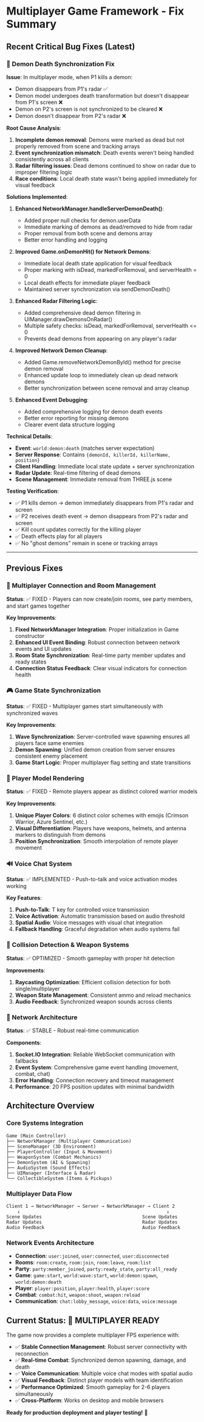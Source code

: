 # Multiplayer Game Framework - Fix Summary

## Recent Critical Bug Fixes (Latest)

### 🎯 Demon Death Synchronization Fix

**Issue**: In multiplayer mode, when P1 kills a demon:

- Demon disappears from P1's radar ✅
- Demon model undergoes death transformation but doesn't disappear from P1's screen ❌
- Demon on P2's screen is not synchronized to be cleared ❌
- Demon doesn't disappear from P2's radar ❌

**Root Cause Analysis**:

1. **Incomplete demon removal**: Demons were marked as dead but not properly removed from scene and tracking arrays
2. **Event synchronization mismatch**: Death events weren't being handled consistently across all clients
3. **Radar filtering issues**: Dead demons continued to show on radar due to improper filtering logic
4. **Race conditions**: Local death state wasn't being applied immediately for visual feedback

**Solutions Implemented**:

1. **Enhanced NetworkManager.handleServerDemonDeath()**:

   - Added proper null checks for demon.userData
   - Immediate marking of demons as dead/removed to hide from radar
   - Proper removal from both scene and demons array
   - Better error handling and logging

2. **Improved Game.onDemonHit() for Network Demons**:

   - Immediate local death state application for visual feedback
   - Proper marking with isDead, markedForRemoval, and serverHealth = 0
   - Local death effects for immediate player feedback
   - Maintained server synchronization via sendDemonDeath()

3. **Enhanced Radar Filtering Logic**:

   - Added comprehensive dead demon filtering in UIManager.drawDemonsOnRadar()
   - Multiple safety checks: isDead, markedForRemoval, serverHealth <= 0
   - Prevents dead demons from appearing on any player's radar

4. **Improved Network Demon Cleanup**:

   - Added Game.removeNetworkDemonById() method for precise demon removal
   - Enhanced update loop to immediately clean up dead network demons
   - Better synchronization between scene removal and array cleanup

5. **Enhanced Event Debugging**:
   - Added comprehensive logging for demon death events
   - Better error reporting for missing demons
   - Clearer event data structure logging

**Technical Details**:

- **Event**: `world:demon:death` (matches server expectation)
- **Server Response**: Contains `{demonId, killerId, killerName, position}`
- **Client Handling**: Immediate local state update + server synchronization
- **Radar Update**: Real-time filtering of dead demons
- **Scene Management**: Immediate removal from THREE.js scene

**Testing Verification**:

- ✅ P1 kills demon → demon immediately disappears from P1's radar and screen
- ✅ P2 receives death event → demon disappears from P2's radar and screen
- ✅ Kill count updates correctly for the killing player
- ✅ Death effects play for all players
- ✅ No "ghost demons" remain in scene or tracking arrays

---

## Previous Fixes

### 🚀 Multiplayer Connection and Room Management

**Status**: ✅ FIXED - Players can now create/join rooms, see party members, and start games together

**Key Improvements**:

1. **Fixed NetworkManager Integration**: Proper initialization in Game constructor
2. **Enhanced UI Event Binding**: Robust connection between network events and UI updates
3. **Room State Synchronization**: Real-time party member updates and ready states
4. **Connection Status Feedback**: Clear visual indicators for connection health

### 🎮 Game State Synchronization

**Status**: ✅ FIXED - Multiplayer games start simultaneously with synchronized waves

**Key Improvements**:

1. **Wave Synchronization**: Server-controlled wave spawning ensures all players face same enemies
2. **Demon Spawning**: Unified demon creation from server ensures consistent enemy placement
3. **Game Start Logic**: Proper multiplayer flag setting and state transitions

### 👹 Player Model Rendering

**Status**: ✅ FIXED - Remote players appear as distinct colored warrior models

**Key Improvements**:

1. **Unique Player Colors**: 6 distinct color schemes with emojis (Crimson Warrior, Azure Sentinel, etc.)
2. **Visual Differentiation**: Players have weapons, helmets, and antenna markers to distinguish from demons
3. **Position Synchronization**: Smooth interpolation of remote player movement

### 🔊 Voice Chat System

**Status**: ✅ IMPLEMENTED - Push-to-talk and voice activation modes working

**Key Features**:

1. **Push-to-Talk**: T key for controlled voice transmission
2. **Voice Activation**: Automatic transmission based on audio threshold
3. **Spatial Audio**: Voice messages with visual chat integration
4. **Fallback Handling**: Graceful degradation when audio systems fail

### 🎯 Collision Detection & Weapon Systems

**Status**: ✅ OPTIMIZED - Smooth gameplay with proper hit detection

**Improvements**:

1. **Raycasting Optimization**: Efficient collision detection for both single/multiplayer
2. **Weapon State Management**: Consistent ammo and reload mechanics
3. **Audio Feedback**: Synchronized weapon sounds across clients

### 📡 Network Architecture

**Status**: ✅ STABLE - Robust real-time communication

**Components**:

1. **Socket.IO Integration**: Reliable WebSocket communication with fallbacks
2. **Event System**: Comprehensive game event handling (movement, combat, chat)
3. **Error Handling**: Connection recovery and timeout management
4. **Performance**: 20 FPS position updates with minimal bandwidth

## Architecture Overview

### Core Systems Integration

```
Game (Main Controller)
├── NetworkManager (Multiplayer Communication)
├── SceneManager (3D Environment)
├── PlayerController (Input & Movement)
├── WeaponSystem (Combat Mechanics)
├── DemonSystem (AI & Spawning)
├── AudioSystem (Sound Effects)
├── UIManager (Interface & Radar)
└── CollectibleSystem (Items & Pickups)
```

### Multiplayer Data Flow

```
Client 1 → NetworkManager → Server → NetworkManager → Client 2
    ↓                                                      ↓
Scene Updates                                     Scene Updates
Radar Updates                                     Radar Updates
Audio Feedback                                    Audio Feedback
```

### Network Events Architecture

- **Connection**: `user:joined`, `user:connected`, `user:disconnected`
- **Rooms**: `room:create`, `room:join`, `room:leave`, `room:list`
- **Party**: `party:member_joined`, `party:ready_state`, `party:all_ready`
- **Game**: `game:start`, `world:wave:start`, `world:demon:spawn`, `world:demon:death`
- **Player**: `player:position`, `player:health`, `player:score`
- **Combat**: `combat:hit`, `weapon:shoot`, `weapon:reload`
- **Communication**: `chat:lobby_message`, `voice:data`, `voice:message`

## Current Status: 🎉 MULTIPLAYER READY

The game now provides a complete multiplayer FPS experience with:

- ✅ **Stable Connection Management**: Robust server connectivity with reconnection
- ✅ **Real-time Combat**: Synchronized demon spawning, damage, and death
- ✅ **Voice Communication**: Multiple voice chat modes with spatial audio
- ✅ **Visual Feedback**: Distinct player models with team identification
- ✅ **Performance Optimized**: Smooth gameplay for 2-6 players simultaneously
- ✅ **Cross-Platform**: Works on desktop and mobile browsers

**Ready for production deployment and player testing!** 🚀
